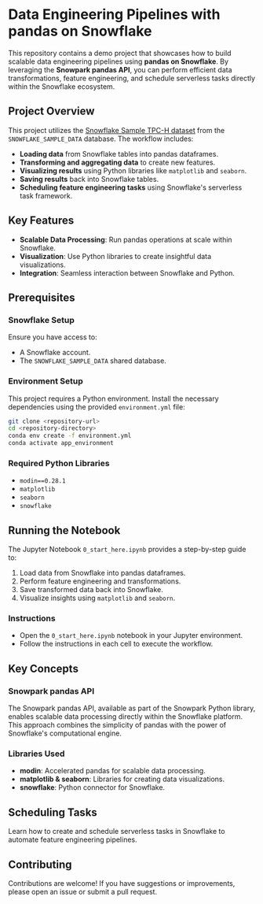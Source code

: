 # Data Engineering Pipelines with pandas on Snowflake

This repository contains a demo project that showcases how to build scalable data engineering pipelines using **pandas on Snowflake**. By leveraging the **Snowpark pandas API**, you can perform efficient data transformations, feature engineering, and schedule serverless tasks directly within the Snowflake ecosystem.

## Project Overview

This project utilizes the [Snowflake Sample TPC-H dataset](https://docs.snowflake.com/en/user-guide/sample-data-tpch) from the `SNOWFLAKE_SAMPLE_DATA` database. The workflow includes:

- **Loading data** from Snowflake tables into pandas dataframes.
- **Transforming and aggregating data** to create new features.
- **Visualizing results** using Python libraries like `matplotlib` and `seaborn`.
- **Saving results** back into Snowflake tables.
- **Scheduling feature engineering tasks** using Snowflake's serverless task framework.

## Key Features

- **Scalable Data Processing**: Run pandas operations at scale within Snowflake.
- **Visualization**: Use Python libraries to create insightful data visualizations.
- **Integration**: Seamless interaction between Snowflake and Python.

## Prerequisites

### Snowflake Setup

Ensure you have access to:

- A Snowflake account.
- The `SNOWFLAKE_SAMPLE_DATA` shared database.

### Environment Setup

This project requires a Python environment. Install the necessary dependencies using the provided `environment.yml` file:

```bash
git clone <repository-url>
cd <repository-directory>
conda env create -f environment.yml
conda activate app_environment
```

### Required Python Libraries

- `modin==0.28.1`
- `matplotlib`
- `seaborn`
- `snowflake`

## Running the Notebook

The Jupyter Notebook `0_start_here.ipynb` provides a step-by-step guide to:

1. Load data from Snowflake into pandas dataframes.
2. Perform feature engineering and transformations.
3. Save transformed data back into Snowflake.
4. Visualize insights using `matplotlib` and `seaborn`.

### Instructions

- Open the `0_start_here.ipynb` notebook in your Jupyter environment.
- Follow the instructions in each cell to execute the workflow.

## Key Concepts

### Snowpark pandas API

The Snowpark pandas API, available as part of the Snowpark Python library, enables scalable data processing directly within the Snowflake platform. This approach combines the simplicity of pandas with the power of Snowflake's computational engine.

### Libraries Used

- **modin**: Accelerated pandas for scalable data processing.
- **matplotlib & seaborn**: Libraries for creating data visualizations.
- **snowflake**: Python connector for Snowflake.

## Scheduling Tasks

Learn how to create and schedule serverless tasks in Snowflake to automate feature engineering pipelines.

## Contributing

Contributions are welcome! If you have suggestions or improvements, please open an issue or submit a pull request.



